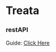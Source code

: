 # Treata 

### restAPI 

Guide: [Click Here](https://documenter.getpostman.com/view/8705457/SzKTwKCa)